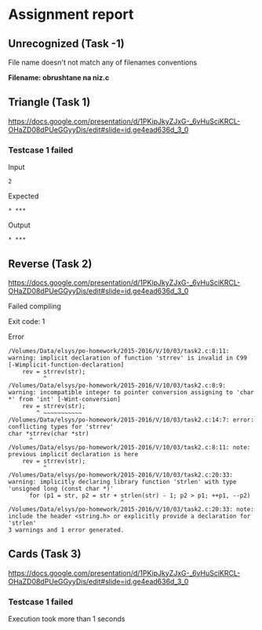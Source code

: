 # Assignment report
## Unrecognized (Task -1)
File name doesn't not match any of filenames conventions

**Filename: obrushtane na niz.c**
## Triangle (Task 1)
https://docs.google.com/presentation/d/1PKipJkyZJxG-_6vHuSciKRCL-OHaZD08dPUeGGyyDis/edit#slide=id.ge4ead636d_3_0

### Testcase 1 failed
Input
```
2
```


Expected
```
* ***
```


Output
```
* *** 
```

## Reverse (Task 2)
https://docs.google.com/presentation/d/1PKipJkyZJxG-_6vHuSciKRCL-OHaZD08dPUeGGyyDis/edit#slide=id.ge4ead636d_3_0

Failed compiling

Exit code: 1

Error
```
/Volumes/Data/elsys/po-homework/2015-2016/V/10/03/task2.c:8:11: warning: implicit declaration of function 'strrev' is invalid in C99 [-Wimplicit-function-declaration]
    rev = strrev(str);
          ^
/Volumes/Data/elsys/po-homework/2015-2016/V/10/03/task2.c:8:9: warning: incompatible integer to pointer conversion assigning to 'char *' from 'int' [-Wint-conversion]
    rev = strrev(str);
        ^ ~~~~~~~~~~~
/Volumes/Data/elsys/po-homework/2015-2016/V/10/03/task2.c:14:7: error: conflicting types for 'strrev'
char *strrev(char *str)
      ^
/Volumes/Data/elsys/po-homework/2015-2016/V/10/03/task2.c:8:11: note: previous implicit declaration is here
    rev = strrev(str);
          ^
/Volumes/Data/elsys/po-homework/2015-2016/V/10/03/task2.c:20:33: warning: implicitly declaring library function 'strlen' with type 'unsigned long (const char *)'
      for (p1 = str, p2 = str + strlen(str) - 1; p2 > p1; ++p1, --p2)
                                ^
/Volumes/Data/elsys/po-homework/2015-2016/V/10/03/task2.c:20:33: note: include the header <string.h> or explicitly provide a declaration for 'strlen'
3 warnings and 1 error generated.

```


## Cards (Task 3)
https://docs.google.com/presentation/d/1PKipJkyZJxG-_6vHuSciKRCL-OHaZD08dPUeGGyyDis/edit#slide=id.ge4ead636d_3_0

### Testcase 1 failed
Execution took more than 1 seconds
